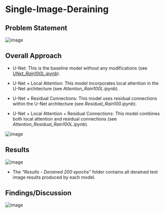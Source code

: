 # Single-Image-Deraining

## Problem Statement  
![image](https://user-images.githubusercontent.com/32372013/236968134-5bd36b36-420f-45ae-8bc2-bb3935843e04.png)

## Overall Approach  

- U-Net: This is the baseline model without any modifications (see <u>*UNet_Rain100L.ipynb*</u>).  

- U-Net + Local Attention: This model incorporates local attention in the U-Net architecture (see *Attention_Rain100L.ipynb*).  

- U-Net + Residual Connections: This model uses residual connections within the U-Net architecture (see *Residual_Rain100.ipynb*).  

- U-Net + Local Attention + Residual Connections: This model combines both local attention and residual connections (see *Attention_Residual_Rain100L.ipynb*).  

![image](https://user-images.githubusercontent.com/32372013/236968210-352e62c1-f5d3-4ef3-976b-4288079b28fb.png)

## Results  
![image](https://user-images.githubusercontent.com/32372013/236968249-a8e19c64-2f78-4a36-8f83-a02478a09b07.png)  

- The *"Results - Derained 200 epochs"* folder contains all derained test image results produced by each model. 

## Findings/Discussion  
![image](https://user-images.githubusercontent.com/32372013/236968285-60c2fd85-257e-4d2e-9797-bfb0420302a3.png)



